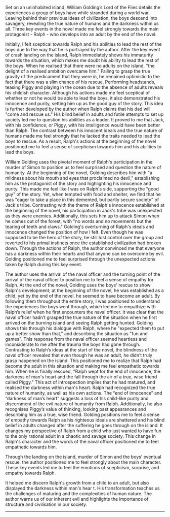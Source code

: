 Set on an uninhabited island, William Golding’s Lord of the Flies details the experiences a group of boys have while stranded during a world war. Leaving behind their previous ideas of civilization, the boys descend into savagery, revealing the true nature of humans and the darkness within us all. Three key events in the novel made me feel strongly towards the main protagonist - Ralph - who develops into an adult by the end of the novel.

Initially, I felt sceptical towards Ralph and his abilities to lead the rest of the boys due to the way that he is portrayed by the author. After the key event of crash landing on the island, Ralph immediately shows his immaturity towards the situation, which makes me doubt his ability to lead the rest of the boys. When he realised that there were no adults on the island, "the delight of a realised ambition overcame him." Failing to grasp the true gravity of the predicament that they were in, he remained optimistic to the fact that there was a slim chance of his rescue. Performing headstands, teasing Piggy and playing in the ocean due to the absence of adults reveals his childish character. Although his actions made me feel sceptical of whether or not he would be able to lead the boys, it also demonstrated his innocence and purity, setting him up as the good guy of the story. This idea is further developed by the author when Ralph claims that his dad will "come and rescue us." His blind belief in adults and futile attempts to set up society led me to question his abilities as a leader. It proved to me that Jack, with his confidence, or Piggy, with his intelligence would have been better than Ralph. The contrast between his innocent ideals and the true nature of humans made me feel strongly that he lacked the traits needed to lead the boys to rescue. As a result, Ralph's actions at the beginning of the novel positioned me to feel a sense of scepticism towards him and his abilities to lead the boys.

William Golding uses the pivotal moment of Ralph's participation in the murder of Simon to position us to feel surprised and question the nature of humanity. At the beginning of the novel, Golding describes him with "a mildness about his mouth and eyes that proclaimed no devil," establishing him as the protagonist of the story and highlighting his innocence and purity. This made me feel like I was on Ralph's side, supporting the "good guy" of the story. Yet, when tempted with food and shelter, we find that he was "eager to take a place in this demented, but partly secure society" of Jack's tribe. Contrasting with the theme of Ralph's innocence established at the beginning of the novel, his participation in Jack's tribe was unexpected as they were enemies. Additionally, this sets him up to attack Simon when he comes out of the forest, with "no words and no movements but the tearing of teeth and claws." Golding's overturning of Ralph's ideals and innocence changed the position of how I felt. Even though he was supposed to be the hero of the story, he still lost control over the group and reverted to his primal instincts once the established civilization had broken down. Through the actions of Ralph, the author convinced me that everyone has a darkness within their hearts and that anyone can be overcome by evil. Golding positioned me to feel surprised through the unexpected actions taken by Ralph during this key event.

The author uses the arrival of the naval officer and the turning point of the arrival of the naval officer to position me to feel a sense of empathy for Ralph. At the end of the novel, Golding uses the boys' rescue to show Ralph's development; at the beginning of the novel, he was established as a child, yet by the end of the novel, he seemed to have become an adult. By following them throughout the entire story, I was positioned to understand the experiences the boys went through, which led me to empathize with Ralph’s relief when he first encounters the naval officer. It was clear that the naval officer hadn’t grasped the true nature of the situation when he first arrived on the burning island and seeing Ralph getting hunted. Golding shows this through his dialogue with Ralph, where he "expected them to put up a better show than that," and describing the situation as "fun and games". This response from the naval officer seemed heartless and inconsiderate to me after the trauma the boys had gone through. Contrasting to Ralph’s ideas at the start of the novel, the blindness of the naval officer revealed that even though he was an adult, he didn’t truly grasp happened on the island. This positioned me to realize that Ralph had become the adult in this situation and making me feel empathetic towards him. When he is finally rescued, "Ralph wept for the end of innocence, the darkness of man's heart and the fall through the air of a true, wise friend called Piggy." This act of introspection implies that he had matured, and realised the darkness within man's heart. Ralph had recognized the true nature of humanity, as well as his own actions. The “end of innocence” and “darkness of man’s heart” suggests a loss of his child-like purity and discernment of the evil nature of humanity from Ralph. Additionally, he also recognises Piggy’s value of thinking, looking past appearances and describing him as a true, wise friend. Golding positions me to feel a sense of empathy towards Ralph as his righteous ideals are shattered and his blind belief in adults changed after the suffering he goes through on the island. It changes my perspective of Ralph from a child who just wanted to have fun to the only rational adult in a chaotic and savage society. This change in Ralph's character and the words of the naval officer positioned me to feel empathetic towards him. 

Through the landing on the island, murder of Simon and the boys’ eventual rescue, the author positioned me to feel strongly about the main character. These key events led me to feel the emotions of scepticism, surprise, and empathy towards Ralph.

It helped me discern Ralph's growth from a child to an adult, but also displayed the darkness within man's hear t. His transformation teaches us the challenges of maturing and the complexities of human nature. The author warns us of our inherent evil and highlights the importance of structure and civilisation in our society.

---

